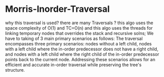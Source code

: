 # Morris-Inorder-Traversal
why this traversal is used? there are many Traversals ?
this algo uses the space complexity of O(1) and TC=O(n) 
and this algo uses the threads for linking temporary nodes that overrides the stack and recursive solns;
We have to taking of 3 main primary scenarios as follows:
The traversal encompasses three primary scenarios: nodes without a left child, nodes with a left child where the in-order predecessor does not have a right child, and nodes with a left child where the right child of the in-order predecessor points back to the current node. Addressing these scenarios allows for an efficient and accurate in-order traversal while preserving the tree's structure.
